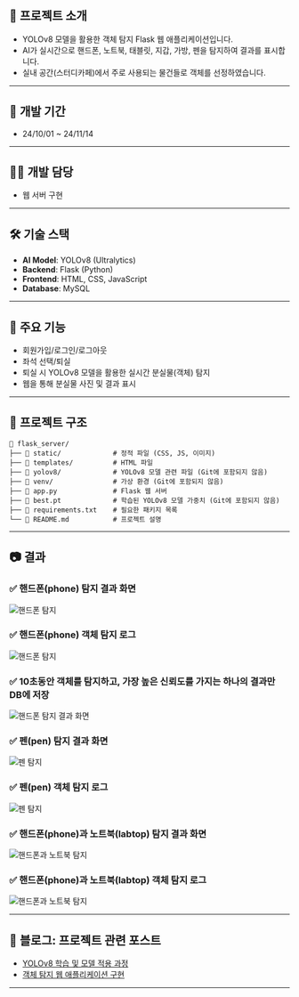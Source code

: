 ## 📌 프로젝트 소개
- YOLOv8 모델을 활용한 객체 탐지 Flask 웹 애플리케이션입니다.
- AI가 실시간으로 핸드폰, 노트북, 태블릿, 지갑, 가방, 펜을 탐지하여 결과를 표시합니다.
- 실내 공간(스터디카페)에서 주로 사용되는 물건들로 객체를 선정하였습니다.


---


## 📅 개발 기간
- 24/10/01 ~ 24/11/14


---


## 👨‍💻 개발 담당
- 웹 서버 구현


---


## 🛠️ 기술 스택
- **AI Model**: YOLOv8 (Ultralytics)
- **Backend**: Flask (Python)
- **Frontend**: HTML, CSS, JavaScript
- **Database**: MySQL


---


## 🎯 주요 기능
- 회원가입/로그인/로그아웃
- 좌석 선택/퇴실
- 퇴실 시 YOLOv8 모델을 활용한 실시간 분실물(객체) 탐지
- 웹을 통해 분실물 사진 및 결과 표시


---


## 📂 프로젝트 구조
```
📂 flask_server/
├── 📂 static/             # 정적 파일 (CSS, JS, 이미지)
├── 📂 templates/          # HTML 파일
├── 📂 yolov8/             # YOLOv8 모델 관련 파일 (Git에 포함되지 않음)
├── 📂 venv/               # 가상 환경 (Git에 포함되지 않음)
├── 📂 app.py              # Flask 웹 서버
├── 📂 best.pt             # 학습된 YOLOv8 모델 가중치 (Git에 포함되지 않음)
├── 📂 requirements.txt    # 필요한 패키지 목록
└── 📂 README.md           # 프로젝트 설명
```


---


## 📷 결과
### ✅ 핸드폰(phone) 탐지 결과 화면
![핸드폰 탐지](https://private-user-images.githubusercontent.com/122363990/418486603-81e1d3bd-daea-4929-a646-038f1f9a94a6.png?jwt=eyJhbGciOiJIUzI1NiIsInR5cCI6IkpXVCJ9.eyJpc3MiOiJnaXRodWIuY29tIiwiYXVkIjoicmF3LmdpdGh1YnVzZXJjb250ZW50LmNvbSIsImtleSI6ImtleTUiLCJleHAiOjE3NDA5OTAzNTYsIm5iZiI6MTc0MDk5MDA1NiwicGF0aCI6Ii8xMjIzNjM5OTAvNDE4NDg2NjAzLTgxZTFkM2JkLWRhZWEtNDkyOS1hNjQ2LTAzOGYxZjlhOTRhNi5wbmc_WC1BbXotQWxnb3JpdGhtPUFXUzQtSE1BQy1TSEEyNTYmWC1BbXotQ3JlZGVudGlhbD1BS0lBVkNPRFlMU0E1M1BRSzRaQSUyRjIwMjUwMzAzJTJGdXMtZWFzdC0xJTJGczMlMkZhd3M0X3JlcXVlc3QmWC1BbXotRGF0ZT0yMDI1MDMwM1QwODIwNTZaJlgtQW16LUV4cGlyZXM9MzAwJlgtQW16LVNpZ25hdHVyZT0yZTA1Yjc1MmQxMmNkNTE0ZTNkOWU5ZmFkYWFmZTVmMGQ1NjllMTAyMmQ4ZGQ2ZGQzODRiOTVlYTU4NDAwN2U2JlgtQW16LVNpZ25lZEhlYWRlcnM9aG9zdCJ9.nrrC2gjFvrTz8H8T58YuFyAyBWpPvkjBOU_9qf7aNBM)


### ✅ 핸드폰(phone) 객체 탐지 로그
![핸드폰 탐지](https://private-user-images.githubusercontent.com/122363990/418486005-2e9cc696-f124-4b00-870b-f97a6081ab75.png?jwt=eyJhbGciOiJIUzI1NiIsInR5cCI6IkpXVCJ9.eyJpc3MiOiJnaXRodWIuY29tIiwiYXVkIjoicmF3LmdpdGh1YnVzZXJjb250ZW50LmNvbSIsImtleSI6ImtleTUiLCJleHAiOjE3NDA5OTAyNjksIm5iZiI6MTc0MDk4OTk2OSwicGF0aCI6Ii8xMjIzNjM5OTAvNDE4NDg2MDA1LTJlOWNjNjk2LWYxMjQtNGIwMC04NzBiLWY5N2E2MDgxYWI3NS5wbmc_WC1BbXotQWxnb3JpdGhtPUFXUzQtSE1BQy1TSEEyNTYmWC1BbXotQ3JlZGVudGlhbD1BS0lBVkNPRFlMU0E1M1BRSzRaQSUyRjIwMjUwMzAzJTJGdXMtZWFzdC0xJTJGczMlMkZhd3M0X3JlcXVlc3QmWC1BbXotRGF0ZT0yMDI1MDMwM1QwODE5MjlaJlgtQW16LUV4cGlyZXM9MzAwJlgtQW16LVNpZ25hdHVyZT03OTVlYjljYjJhNzUzNzQ3MmM5OWE5ZDE4MWQ1ZDhhMjI2NGUwN2I0OTM2NjE5YjY3ZGExNTliNTVjN2ZmM2E2JlgtQW16LVNpZ25lZEhlYWRlcnM9aG9zdCJ9.6fLeBec7DgZob9pLlk5KRYeu2PQxrlExUjs8qrHAmQE)


### ✅ 10초동안 객체를 탐지하고, 가장 높은 신뢰도를 가지는 하나의 결과만 DB에 저장 
![핸드폰 탐지 결과 화면](https://private-user-images.githubusercontent.com/122363990/418486124-82204edf-3ad4-4335-bc40-912d17278b0e.png?jwt=eyJhbGciOiJIUzI1NiIsInR5cCI6IkpXVCJ9.eyJpc3MiOiJnaXRodWIuY29tIiwiYXVkIjoicmF3LmdpdGh1YnVzZXJjb250ZW50LmNvbSIsImtleSI6ImtleTUiLCJleHAiOjE3NDA5OTAyODIsIm5iZiI6MTc0MDk4OTk4MiwicGF0aCI6Ii8xMjIzNjM5OTAvNDE4NDg2MTI0LTgyMjA0ZWRmLTNhZDQtNDMzNS1iYzQwLTkxMmQxNzI3OGIwZS5wbmc_WC1BbXotQWxnb3JpdGhtPUFXUzQtSE1BQy1TSEEyNTYmWC1BbXotQ3JlZGVudGlhbD1BS0lBVkNPRFlMU0E1M1BRSzRaQSUyRjIwMjUwMzAzJTJGdXMtZWFzdC0xJTJGczMlMkZhd3M0X3JlcXVlc3QmWC1BbXotRGF0ZT0yMDI1MDMwM1QwODE5NDJaJlgtQW16LUV4cGlyZXM9MzAwJlgtQW16LVNpZ25hdHVyZT1kNGRiODdmMmFmMjc2M2Y2Y2Y2ZWY2ZjdlMGMwM2JkMWNiOTg2NmNjNmU4MmQ2NjIzNGU3N2FmOTllMDMwZDFlJlgtQW16LVNpZ25lZEhlYWRlcnM9aG9zdCJ9.jtxLzZVH97O9uezOHCaIlC5v1tb8ZmxDpjpc72_fOTM)


### ✅ 펜(pen) 탐지 결과 화면
![펜 탐지](https://private-user-images.githubusercontent.com/122363990/418487983-c9faca76-26ac-4584-a1a3-6da41fcc6de6.png?jwt=eyJhbGciOiJIUzI1NiIsInR5cCI6IkpXVCJ9.eyJpc3MiOiJnaXRodWIuY29tIiwiYXVkIjoicmF3LmdpdGh1YnVzZXJjb250ZW50LmNvbSIsImtleSI6ImtleTUiLCJleHAiOjE3NDA5OTA3NjgsIm5iZiI6MTc0MDk5MDQ2OCwicGF0aCI6Ii8xMjIzNjM5OTAvNDE4NDg3OTgzLWM5ZmFjYTc2LTI2YWMtNDU4NC1hMWEzLTZkYTQxZmNjNmRlNi5wbmc_WC1BbXotQWxnb3JpdGhtPUFXUzQtSE1BQy1TSEEyNTYmWC1BbXotQ3JlZGVudGlhbD1BS0lBVkNPRFlMU0E1M1BRSzRaQSUyRjIwMjUwMzAzJTJGdXMtZWFzdC0xJTJGczMlMkZhd3M0X3JlcXVlc3QmWC1BbXotRGF0ZT0yMDI1MDMwM1QwODI3NDhaJlgtQW16LUV4cGlyZXM9MzAwJlgtQW16LVNpZ25hdHVyZT04YTViMjljNWYwMmE3OWJkM2Y3NjMzMDUyZmY5ODljZDMwOTc2MDU5NzdiMzE4NTA5OGQzOTU0MDE3NmJiMzBmJlgtQW16LVNpZ25lZEhlYWRlcnM9aG9zdCJ9.LSozBeiUl4XcclEPJ9-wLSU4Q7r37zspOqLbyFa9_LU)


### ✅ 펜(pen) 객체 탐지 로그
![펜 탐지](https://private-user-images.githubusercontent.com/122363990/418488194-35637745-5185-49e4-a822-8003ea9fd1d4.png?jwt=eyJhbGciOiJIUzI1NiIsInR5cCI6IkpXVCJ9.eyJpc3MiOiJnaXRodWIuY29tIiwiYXVkIjoicmF3LmdpdGh1YnVzZXJjb250ZW50LmNvbSIsImtleSI6ImtleTUiLCJleHAiOjE3NDA5OTA3NjgsIm5iZiI6MTc0MDk5MDQ2OCwicGF0aCI6Ii8xMjIzNjM5OTAvNDE4NDg4MTk0LTM1NjM3NzQ1LTUxODUtNDllNC1hODIyLTgwMDNlYTlmZDFkNC5wbmc_WC1BbXotQWxnb3JpdGhtPUFXUzQtSE1BQy1TSEEyNTYmWC1BbXotQ3JlZGVudGlhbD1BS0lBVkNPRFlMU0E1M1BRSzRaQSUyRjIwMjUwMzAzJTJGdXMtZWFzdC0xJTJGczMlMkZhd3M0X3JlcXVlc3QmWC1BbXotRGF0ZT0yMDI1MDMwM1QwODI3NDhaJlgtQW16LUV4cGlyZXM9MzAwJlgtQW16LVNpZ25hdHVyZT0zZTJiODM5NGU3MDM4OThhMThlOWUyMjVmOWQ5YWMyYWQ2ZmZiMjMzMjRjNmU1NzIxNjNmNzU1NzgwZWVhZTkzJlgtQW16LVNpZ25lZEhlYWRlcnM9aG9zdCJ9.3V-GFh4sG8ByQb89t7kJPRBGKV06m9J7n55DTe0EaUU)


### ✅ 핸드폰(phone)과 노트북(labtop) 탐지 결과 화면
![핸드폰과 노트북 탐지](https://private-user-images.githubusercontent.com/122363990/418488327-8530cd2d-ce4b-4eb7-8f97-c9552694a738.png?jwt=eyJhbGciOiJIUzI1NiIsInR5cCI6IkpXVCJ9.eyJpc3MiOiJnaXRodWIuY29tIiwiYXVkIjoicmF3LmdpdGh1YnVzZXJjb250ZW50LmNvbSIsImtleSI6ImtleTUiLCJleHAiOjE3NDA5OTA3OTgsIm5iZiI6MTc0MDk5MDQ5OCwicGF0aCI6Ii8xMjIzNjM5OTAvNDE4NDg4MzI3LTg1MzBjZDJkLWNlNGItNGViNy04Zjk3LWM5NTUyNjk0YTczOC5wbmc_WC1BbXotQWxnb3JpdGhtPUFXUzQtSE1BQy1TSEEyNTYmWC1BbXotQ3JlZGVudGlhbD1BS0lBVkNPRFlMU0E1M1BRSzRaQSUyRjIwMjUwMzAzJTJGdXMtZWFzdC0xJTJGczMlMkZhd3M0X3JlcXVlc3QmWC1BbXotRGF0ZT0yMDI1MDMwM1QwODI4MThaJlgtQW16LUV4cGlyZXM9MzAwJlgtQW16LVNpZ25hdHVyZT04MWU0ZDRlZmVhMGNjM2QwMzQ2OWM3OTY3MzZhZDdhOTQ4YTFhYWRlMWIxZGJjMjRjYTcxYzc5OThiNzZhNTQ0JlgtQW16LVNpZ25lZEhlYWRlcnM9aG9zdCJ9.HE3COEvTKsvtQp0hqxyAzNdJ3bmd-Qyay-xrYMLxeTk)


### ✅ 핸드폰(phone)과 노트북(labtop) 객체 탐지 로그
![핸드폰과 노트북 탐지](https://private-user-images.githubusercontent.com/122363990/418488391-cbddbe18-3de9-42b5-81ea-0f125fb9712c.png?jwt=eyJhbGciOiJIUzI1NiIsInR5cCI6IkpXVCJ9.eyJpc3MiOiJnaXRodWIuY29tIiwiYXVkIjoicmF3LmdpdGh1YnVzZXJjb250ZW50LmNvbSIsImtleSI6ImtleTUiLCJleHAiOjE3NDA5OTA3OTksIm5iZiI6MTc0MDk5MDQ5OSwicGF0aCI6Ii8xMjIzNjM5OTAvNDE4NDg4MzkxLWNiZGRiZTE4LTNkZTktNDJiNS04MWVhLTBmMTI1ZmI5NzEyYy5wbmc_WC1BbXotQWxnb3JpdGhtPUFXUzQtSE1BQy1TSEEyNTYmWC1BbXotQ3JlZGVudGlhbD1BS0lBVkNPRFlMU0E1M1BRSzRaQSUyRjIwMjUwMzAzJTJGdXMtZWFzdC0xJTJGczMlMkZhd3M0X3JlcXVlc3QmWC1BbXotRGF0ZT0yMDI1MDMwM1QwODI4MTlaJlgtQW16LUV4cGlyZXM9MzAwJlgtQW16LVNpZ25hdHVyZT01OWM2OTMyYTk2ZWE0ZjZmNzhiZThkYzJhNTM4MjM0YWE2MDU1NTJkYzZmNjE2ZWY3NGQ3YmM4Mzk4MjQzNWU2JlgtQW16LVNpZ25lZEhlYWRlcnM9aG9zdCJ9.4Uv2ovdaLMwPqmhZNUt24BL8wjsM6h4Lwq9I_piIDmY)


---


## 🔗 블로그: 프로젝트 관련 포스트
- [YOLOv8 학습 및 모델 적용 과정](https://djjin02.tistory.com/205)
- [객체 탐지 웹 애플리케이션 구현](https://djjin02.tistory.com/207)


---


